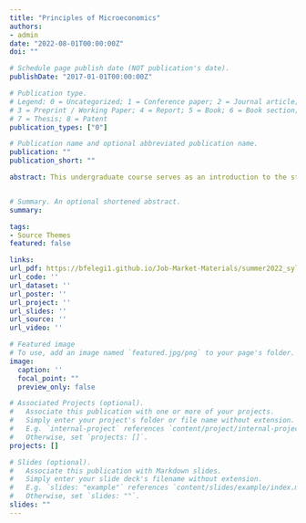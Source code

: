 ```yaml
---
title: "Principles of Microeconomics"
authors:
- admin
date: "2022-08-01T00:00:00Z"
doi: ""

# Schedule page publish date (NOT publication's date).
publishDate: "2017-01-01T00:00:00Z"

# Publication type.
# Legend: 0 = Uncategorized; 1 = Conference paper; 2 = Journal article;
# 3 = Preprint / Working Paper; 4 = Report; 5 = Book; 6 = Book section;
# 7 = Thesis; 8 = Patent
publication_types: ["0"]

# Publication name and optional abbreviated publication name.
publication: ""
publication_short: ""

abstract: This undergraduate course serves as an introduction to the study of microeconomics. Microeconomics is a framework that allows us to study the world given certain assumptions about the behavior of individuals and groups. As such, economists research a variety of topics including (but not limited to) trade, labor markets, education, crime, and marriage and fertility. Economists are trained to think in unique ways, and thus provide insights missed by other social scientists. The goal of this course is to equip you with the basics of such thinking. In this endeavor, we explore interesting questions and learn simple tools that economists use to shed light on complicated questions.


# Summary. An optional shortened abstract.
summary:

tags:
- Source Themes
featured: false

links:
url_pdf: https://bfelegi1.github.io/Job-Market-Materials/summer2022_syllabus.pdf
url_code: ''
url_dataset: ''
url_poster: ''
url_project: ''
url_slides: ''
url_source: ''
url_video: ''

# Featured image
# To use, add an image named `featured.jpg/png` to your page's folder. 
image:
  caption: ''
  focal_point: ""
  preview_only: false

# Associated Projects (optional).
#   Associate this publication with one or more of your projects.
#   Simply enter your project's folder or file name without extension.
#   E.g. `internal-project` references `content/project/internal-project/index.md`.
#   Otherwise, set `projects: []`.
projects: []

# Slides (optional).
#   Associate this publication with Markdown slides.
#   Simply enter your slide deck's filename without extension.
#   E.g. `slides: "example"` references `content/slides/example/index.md`.
#   Otherwise, set `slides: ""`.
slides: ""
---
```

